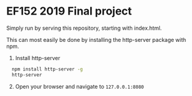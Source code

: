 # EF152 2019 Final project

Simply run by serving this repository, starting with index.html. 

This can most easily be done by installing the http-server package with npm. 

1. Install http-server
```bash
  npm install http-server -g
  http-server
```
2. Open your browser and navigate to `127.0.0.1:8080`
